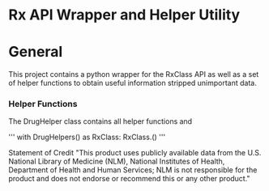 # Rx API Wrapper and Helper Utility

<h1>General</h1>
<p>
    This project contains a python wrapper for the RxClass API as well as a set of helper functions to
    obtain useful information stripped unimportant data.
</p>
<h3>Helper Functions</h3>
<p>The DrugHelper class contains all helper functions and </p>
'''
with DrugHelpers() as RxClass:
    RxClass.<helper_method>()
'''

Statement of Credit
"This product uses publicly available data from the U.S. National Library of Medicine (NLM), National Institutes of Health, Department of Health and Human Services; NLM is not responsible for the product and does not endorse or recommend this or any other product."
